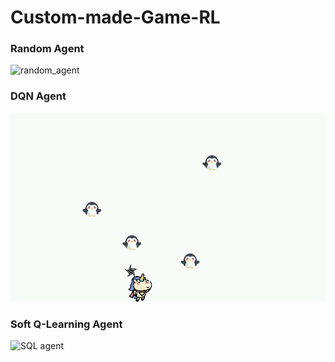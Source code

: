 # Custom-made-Game-RL

### Random Agent
![random_agent](https://github.com/changyeon2/Custom-made-Game-RL/blob/main/final_videos/Random_Agent.gif?raw=true)

### DQN Agent
![DQN agent](https://github.com/changyeon2/Custom-made-Game-RL/blob/main/final_videos/DQN_Final.gif?raw=true)

### Soft Q-Learning Agent
![SQL agent](https://github.com/changyeon2/Custom-made-Game-RL/blob/main/final_videos/SQL_Final.gif?raw=true)
